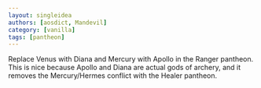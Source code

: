 ```yaml
---
layout: singleidea
authors: [aosdict, Mandevil]
category: [vanilla]
tags: [pantheon]
---
```

Replace Venus with Diana and Mercury with Apollo in the Ranger pantheon. This is nice because Apollo and Diana are actual gods of archery, and it removes the Mercury/Hermes conflict with the Healer pantheon.
